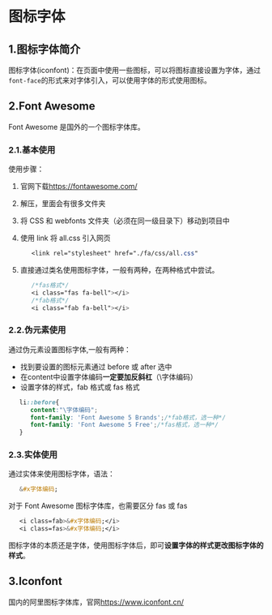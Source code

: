 # 图标字体

## 1.图标字体简介

图标字体(iconfont)：在页面中使用一些图标，可以将图标直接设置为字体，通过`font-face`的形式来对字体引入，可以使用字体的形式使用图标。

## 2.Font Awesome

Font Awesome 是国外的一个图标字体库。

### 2.1.基本使用

使用步骤：

1. 官网下载<https://fontawesome.com/>

2. 解压，里面会有很多文件夹

3. 将 CSS 和 webfonts 文件夹（必须在同一级目录下）移动到项目中

4. 使用 link 将 all.css 引入网页

   ```css
      <link rel="stylesheet" href="./fa/css/all.css"
   ```

5. 直接通过类名使用图标字体，一般有两种，在两种格式中尝试。

   ```css
      /*fas格式*/
      <i class="fas fa-bell"></i>
      /*fab格式*/
      <i class="fab fa-bell"></i>
   ```

### 2.2.伪元素使用

通过伪元素设置图标字体,一般有两种：

- 找到要设置的图标元素通过 before 或 after 选中
- 在content中设置字体编码**一定要加反斜杠**（\字体编码）
- 设置字体的样式，fab 格式或 fas 格式

````css
   li::before{
      content:"\字体编码";
      font-family: 'Font Awesome 5 Brands';/*fab格式，选一种*/
      font-family: 'Font Awesome 5 Free';/*fas格式，选一种*/
   }
````

### 2.3.实体使用

通过实体来使用图标字体，语法：

```css
   &#x字体编码;
```

对于 Font Awesome 图标字体库，也需要区分 fas 或 fas

```css
   <i class=fab>&#x字体编码;</i>
   <i class=fas>&#x字体编码;</i>
```

图标字体的本质还是字体，使用图标字体后，即可**设置字体的样式更改图标字体的样式**。

## 3.Iconfont

国内的阿里图标字体库，官网<https://www.iconfont.cn/>
